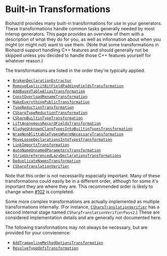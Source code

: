 Built-in Transformations
===================================================================================================

Biohazrd provides many built-in transformations for use in your generators. These transformations handle common tasks generally needed by most interop generators. This page provides an overview of them with a description of what they do for you, as well as information about when you might (or might not) want to use them. (Note that some transformations in Biohazrd support handling C++ features and should generally not be skipped unless you decided to handle those C++ features yourself for whatever reason.)

The transformations are listed in the order they're typically applied.

* [`BrokenDeclarationExtractor`](BrokenDeclarationExtractor.md)
* [`RemoveExplicitBitFieldPaddingFieldsTransformation`](RemoveExplicitBitFieldPaddingFieldsTransformation.md)
* [`AddBaseVTableAliasTransformation`](AddBaseVTableAliasTransformation.md)
* [`ConstOverloadRenameTransformation`](ConstOverloadRenameTransformation.md)
* [`MakeEverythingPublicTransformation`](MakeEverythingPublicTransformation.md)
* [`TypeReductionTransformation`](TypeReductionTransformation.md)
* [`CSharpTypeReductionTransformation`](CSharpTypeReductionTransformation.md)
* [`CSharpBuiltinTypeTransformation`](CSharpBuiltinTypeTransformation.md)
* [`LiftAnonymousRecordFieldsTransformation`](LiftAnonymousRecordFieldsTransformation.md)
* [`KludgeUnknownClangTypesIntoBuiltinTypesTransformation`](KludgeUnknownClangTypesIntoBuiltinTypesTransformation.md)
* [`WrapNonBlittableTypesWhereNecessaryTransformation`](WrapNonBlittableTypesWhereNecessaryTransformation.md)
* [`MoveLooseDeclarationsIntoTypesTransformation`](MoveLooseDeclarationsIntoTypesTransformation.md)
* [`LinkImportsTransformation`](LinkImportsTransformation.md)
* [`AutoNameUnnamedParametersTransformation`](AutoNameUnnamedParametersTransformation.md)
* [`StripUnreferencedLazyDeclarationsTransformations`](StripUnreferencedLazyDeclarationsTransformation.md)
* [`DeduplicateNamesTransformation`](DeduplicateNamesTransformation.md)
* [`CSharpTranslationVerifier`](CSharpTranslationVerifier.md)

Note that this order is not necessarilly especially important. Many of these transformations could easily be in a different order, although for some it's important they are where they are. This recommended order is likely to change when [#102](https://github.com/InfectedLibraries/Biohazrd/issues/102) is completed.

Some more complex transformations are actually implemented as multiple transformations internally. (For instance, [`CSharpTranslationVerifier`](CSharpTranslationVerifier.md) has a second internal stage named `CSharpTranslationVerifierPass2`.) These are considered implementation details and are generally not documented here.

The following transformations may not always be necessary, but are provided for your convienence:

* [`AddTrampolineMethodOptionsTransformation`](AddTrampolineMethodOptionsTransformation.md)
* [`ResolveTypedefsTransformation`](ResolveTypedefsTransformation.md)
